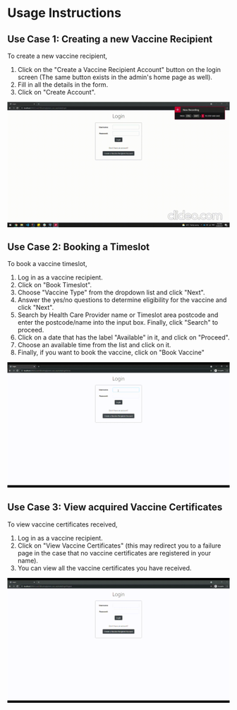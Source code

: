 # Usage Instructions #

## Use Case 1: Creating a new Vaccine Recipient ##
To create a new vaccine recipient,
1. Click on the "Create a Vaccine Recipient Account" button on the login screen (The same button exists in the admin's home page as well).
2. Fill in all the details in the form.
3. Click on "Create Account".

![Alt Text](resources/create_new_vr_account.gif)


## Use Case 2: Booking a Timeslot ##
To book a vaccine timeslot,
1. Log in as a vaccine recipient.
2. Click on "Book Timeslot".
3. Choose "Vaccine Type" from the dropdown list and click "Next".
4. Answer the yes/no questions to determine eligibility for the vaccine and click "Next".
5. Search by Health Care Provider name or Timeslot area postcode and enter the postcode/name into the input box. Finally, click "Search" to proceed.
6. Click on a date that has the label "Available" in it, and click on "Proceed".
7. Choose an available time from the list and click on it.
8. Finally, if you want to book the vaccine, click on "Book Vaccine"

![Alt Text](resources/book_timeslot.gif)


## Use Case 3: View acquired Vaccine Certificates ##
To view vaccine certificates received,
1. Log in as a vaccine recipient.
2. Click on "View Vaccine Certificates" (this may redirect you to a failure page in the case that no vaccine certificates are registered in your name).
3. You can view all the vaccine certificates you have received.

![Alt Text](resources/view_vaccine_certificates.gif)
